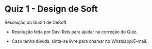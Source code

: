 # Quiz 1 - Design de Soft
Resolução do Quiz 1 de DeSoft

- Resolução feita por Davi Reis para ajudar na correção do Quiz.

- Caso tenha dúvida, sinta-se livre para chamar no Whatsapp/E-mail.